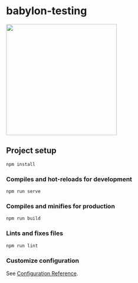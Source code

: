 # babylon-testing

<img width="300" src="https://user-images.githubusercontent.com/7561061/117170055-a97adb00-ad97-11eb-8867-6ac79225ba00.png">

## Project setup
```
npm install
```

### Compiles and hot-reloads for development
```
npm run serve
```

### Compiles and minifies for production
```
npm run build
```

### Lints and fixes files
```
npm run lint
```

### Customize configuration
See [Configuration Reference](https://cli.vuejs.org/config/).
